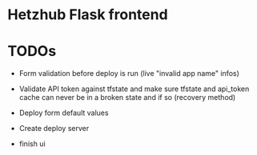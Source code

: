 # Hetzhub Flask frontend

# TODOs
* Form validation before deploy is run (live "invalid app name" infos)
* Validate API token against tfstate and make sure tfstate and api_token cache can never be in a broken state and if so (recovery method)


* Deploy form default values
* Create deploy server

* finish ui 